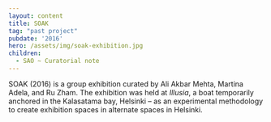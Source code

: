 ```yaml
---
layout: content
title: SOAK
tag: "past project"
pubdate: '2016'
hero: /assets/img/soak-exhibition.jpg
children:
  - SAO ~ Curatorial note
---
```

SOAK (2016) is a group exhibition curated by Ali Akbar Mehta, Martina Adela, and Ru Zham. The exhibition was held at _Illusia_, a boat temporarily anchored in the Kalasatama bay, Helsinki – as an experimental methodology to create exhibition spaces in alternate spaces in Helsinki.
